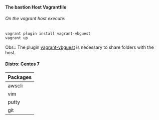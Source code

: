 #### The bastion Host Vagrantfile

###### On the vagrant host execute:

```
vagrant plugin install vagrant-vbguest 
vagrant up
```

Obs.: The plugin [vagrant-vbguest](https://github.com/dotless-de/vagrant-vbguest) is necessary to share folders with the host.

#### Distro: Centos 7

|Packages       |
| -----------   |
| awscli        |
| vim			|
| putty         |
| git           |

